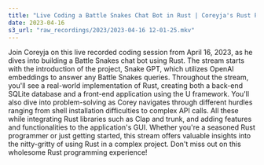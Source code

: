 ```yaml
---
title: "Live Coding a Battle Snakes Chat Bot in Rust | Coreyja's Rust Programming Stream"
date: 2023-04-16
s3_url: "raw_recordings/2023/2023-04-16 12-01-25.mkv"
---
```


Join Coreyja on this live recorded coding session from April 16, 2023, as he dives into building a Battle Snakes chat bot using Rust. The stream starts with the introduction of the project, Snake GPT, which utilizes OpenAI embeddings to answer any Battle Snakes queries. Throughout the stream, you'll see a real-world implementation of Rust, creating both a back-end SQLite database and a front-end application using the U framework. You'll also dive into problem-solving as Corey navigates through different hurdles ranging from shell installation difficulties to complex API calls. All these while integrating Rust libraries such as Clap and trunk, and adding features and functionalities to the application's GUI. Whether you're a seasoned Rust programmer or just getting started, this stream offers valuable insights into the nitty-gritty of using Rust in a complex project. Don't miss out on this wholesome Rust programming experience!
